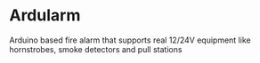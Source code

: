 # Ardularm
Arduino based fire alarm that supports real 12/24V equipment like hornstrobes, smoke detectors and pull stations
